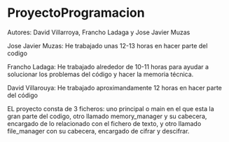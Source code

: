 # ProyectoProgramacion
Autores: David Villarroya, Francho Ladaga y Jose Javier Muzas

Jose Javier Muzas: He trabajado unas 12-13 horas en hacer parte del codigo

Francho Ladaga: He trabajado alrededor de 10-11 horas para ayudar a solucionar los problemas del código y hacer la memoria técnica.

David Villarouya: He trabajado aproximandamente 12 horas en hacer parte del código

EL proyecto consta de 3 ficheros: 
uno principal o main en el que esta la gran parte del codigo, 
otro llamado memory_manager y su cabecera, encargado de lo relacionado con el fichero de texto, 
y otro llamado file_manager con su cabecera, encargado de cifrar y descifrar.
